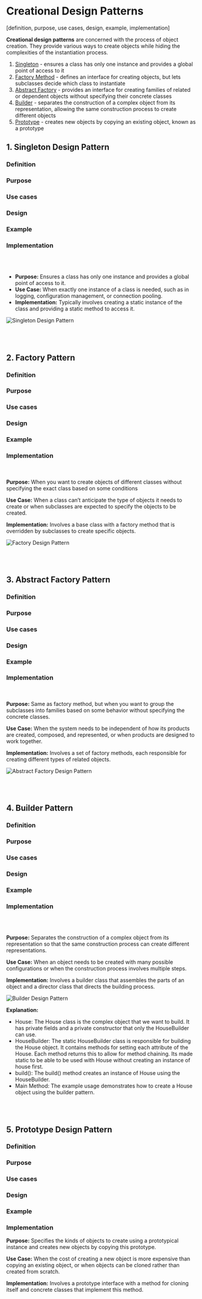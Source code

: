 # Creational Design Patterns
[definition, purpose, use cases, design, example, implementation]

**Creational design patterns** are concerned with the process of object creation.
They provide various ways to create objects while hiding the complexities of the instantiation process.


1. [Singleton](#1-singleton-design-pattern) - ensures a class has only one instance and provides a global point of access to it
2. [Factory Method](#2-factory-pattern) - defines an interface for creating objects, but lets subclasses decide which class to instantiate
3. [Abstract Factory](#3-abstract-factory-pattern) - provides an interface for creating families of related or dependent objects without specifying their concrete classes
4. [Builder](#4-builder-pattern) - separates the construction of a complex object from its representation, allowing the same construction process to create different objects
5. [Prototype](#5-prototype-design-pattern) - creates new objects by copying an existing object, known as a prototype

## 1. Singleton Design Pattern

### Definition

### Purpose

### Use cases

### Design

### Example

### Implementation


<br></br>
* **Purpose:** Ensures a class has only one instance and provides a global point of access to it.
* **Use Case:** When exactly one instance of a class is needed, such as in logging, configuration management, or connection pooling.
* **Implementation:** Typically involves creating a static instance of the class and providing a static method to access it.

![Singleton Design Pattern](../images/singleton-pattern.png)

<br></br>

## 2. Factory Pattern

### Definition

### Purpose

### Use cases

### Design

### Example

### Implementation


<br></br>
**Purpose:** When you want to create objects of different classes without specifying the exact class based on some conditions

**Use Case:** When a class can’t anticipate the type of objects it needs to create or when subclasses are expected to specify the objects to be created.

**Implementation:** Involves a base class with a factory method that is overridden by subclasses to create specific objects.

![Factory Design Pattern](../images/factory-design-pattern.png)

<br></br>

## 3. Abstract Factory Pattern

### Definition

### Purpose

### Use cases

### Design

### Example

### Implementation


<br></br>
**Purpose:** Same as factory method, but when you want to group the subclasses into families based on some behavior without specifying the concrete classes.

**Use Case:** When the system needs to be independent of how its products are created, composed, and represented, or when products are designed to work together.

**Implementation:** Involves a set of factory methods, each responsible for creating different types of related objects.

![Abstract Factory Design Pattern](../images/abstract-factory-design-pattern.png)

<br></br>


## 4. Builder Pattern

### Definition

### Purpose

### Use cases

### Design

### Example

### Implementation


<br></br>

**Purpose:** Separates the construction of a complex object from its representation so that the same construction process can create different representations.

**Use Case:** When an object needs to be created with many possible configurations or when the construction process involves multiple steps.

**Implementation:** Involves a builder class that assembles the parts of an object and a director class that directs the building process.

![Builder Design Pattern](../images/builder-design-pattern.png)

**Explanation:**
- House: The House class is the complex object that we want to build. It has private fields and a private constructor that only the HouseBuilder can use.
- HouseBuilder: The static HouseBuilder class is responsible for building the House object. It contains methods for setting each attribute of the House. Each method returns this to allow for method chaining. Its made static to be able to be used with House without creating an instance of house first.
- build(): The build() method creates an instance of House using the HouseBuilder.
- Main Method: The example usage demonstrates how to create a House object using the builder pattern.

<br></br>

## 5. Prototype Design Pattern

### Definition

### Purpose

### Use cases

### Design

### Example

### Implementation

**Purpose:** Specifies the kinds of objects to create using a prototypical instance and creates new objects by copying this prototype.

**Use Case:** When the cost of creating a new object is more expensive than copying an existing object, or when objects can be cloned rather than created from scratch.

**Implementation:** Involves a prototype interface with a method for cloning itself and concrete classes that implement this method.  